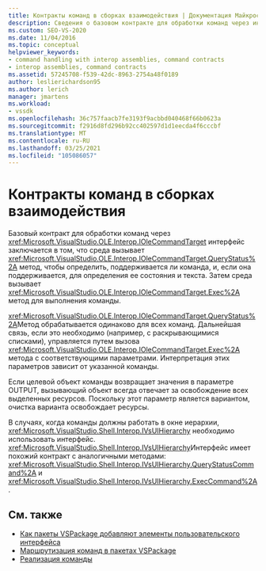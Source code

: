```yaml
---
title: Контракты команд в сборках взаимодействия | Документация Майкрософт
description: Сведения о базовом контракте для обработки команд через интерфейс Microsoft. VisualStudio. OLE. Interop. IOleCommandTarget.
ms.custom: SEO-VS-2020
ms.date: 11/04/2016
ms.topic: conceptual
helpviewer_keywords:
- command handling with interop assemblies, command contracts
- interop assemblies, command contracts
ms.assetid: 57245708-f539-42dc-8963-2754a48f0189
author: leslierichardson95
ms.author: lerich
manager: jmartens
ms.workload:
- vssdk
ms.openlocfilehash: 36c757faacb7fe3193f9acbbd040468f66b0623a
ms.sourcegitcommit: f2916d8fd296b92cc402597d1d1eecda4f6cccbf
ms.translationtype: MT
ms.contentlocale: ru-RU
ms.lasthandoff: 03/25/2021
ms.locfileid: "105086057"
---
```

# <a name="command-contracts-in-interop-assemblies"></a>Контракты команд в сборках взаимодействия
Базовый контракт для обработки команд через <xref:Microsoft.VisualStudio.OLE.Interop.IOleCommandTarget> интерфейс заключается в том, что среда вызывает <xref:Microsoft.VisualStudio.OLE.Interop.IOleCommandTarget.QueryStatus%2A> метод, чтобы определить, поддерживается ли команда, и, если она поддерживается, для определения ее состояния и текста. Затем среда вызывает <xref:Microsoft.VisualStudio.OLE.Interop.IOleCommandTarget.Exec%2A> метод для выполнения команды.

 <xref:Microsoft.VisualStudio.OLE.Interop.IOleCommandTarget.QueryStatus%2A>Метод обрабатывается одинаково для всех команд. Дальнейшая связь, если это необходимо (например, с раскрывающимися списками), управляется путем вызова <xref:Microsoft.VisualStudio.OLE.Interop.IOleCommandTarget.Exec%2A> метода с соответствующими параметрами. Интерпретация этих параметров зависит от указанной команды.

 Если целевой объект команды возвращает значения в параметре OUTPUT, вызывающий объект всегда отвечает за освобождение всех выделенных ресурсов. Поскольку этот параметр является вариантом, очистка варианта освобождает ресурсы.

 В случаях, когда команды должны работать в окне иерархии, <xref:Microsoft.VisualStudio.Shell.Interop.IVsUIHierarchy> необходимо использовать интерфейс. <xref:Microsoft.VisualStudio.Shell.Interop.IVsUIHierarchy>Интерфейс имеет похожий контракт с аналогичными методами: <xref:Microsoft.VisualStudio.Shell.Interop.IVsUIHierarchy.QueryStatusCommand%2A> и <xref:Microsoft.VisualStudio.Shell.Interop.IVsUIHierarchy.ExecCommand%2A> .

## <a name="see-also"></a>См. также
- [Как пакеты VSPackage добавляют элементы пользовательского интерфейса](../../extensibility/internals/how-vspackages-add-user-interface-elements.md)
- [Маршрутизация команд в пакетах VSPackage](../../extensibility/internals/command-routing-in-vspackages.md)
- [Реализация команды](../../extensibility/internals/command-implementation.md)
